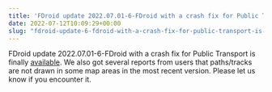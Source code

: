 ```yaml
---
title: 'FDroid update 2022.07.01-6-FDroid with a crash fix for Public Transport is finally available'
date: 2022-07-12T10:09:29+00:00
slug: "fdroid-update-6-fdroid-with-a-crash-fix-for-public-transport-is-finally-available"
---
```


FDroid update 2022.07.01-6-FDroid with a crash fix for Public Transport is finally [available](https://f-droid.org/en/packages/app.organicmaps/). We also got several reports from users that paths/tracks are not drawn in some map areas in the most recent version. Please let us know if you encounter it.
